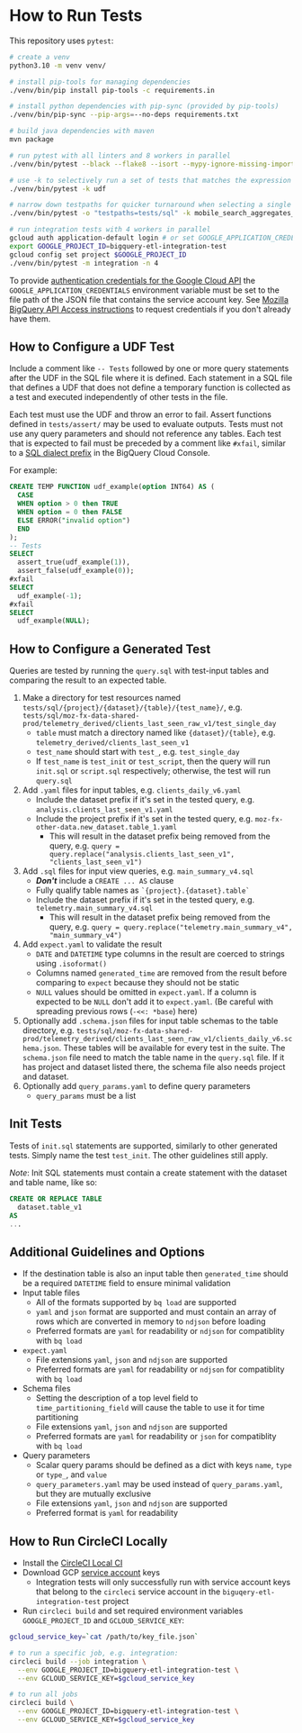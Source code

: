# How to Run Tests

This repository uses `pytest`:

```bash
# create a venv
python3.10 -m venv venv/

# install pip-tools for managing dependencies
./venv/bin/pip install pip-tools -c requirements.in

# install python dependencies with pip-sync (provided by pip-tools)
./venv/bin/pip-sync --pip-args=--no-deps requirements.txt

# build java dependencies with maven
mvn package

# run pytest with all linters and 8 workers in parallel
./venv/bin/pytest --black --flake8 --isort --mypy-ignore-missing-imports --pydocstyle -n 8

# use -k to selectively run a set of tests that matches the expression `udf`
./venv/bin/pytest -k udf

# narrow down testpaths for quicker turnaround when selecting a single test
./venv/bin/pytest -o "testpaths=tests/sql" -k mobile_search_aggregates_v1

# run integration tests with 4 workers in parallel
gcloud auth application-default login # or set GOOGLE_APPLICATION_CREDENTIALS
export GOOGLE_PROJECT_ID=bigquery-etl-integration-test
gcloud config set project $GOOGLE_PROJECT_ID
./venv/bin/pytest -m integration -n 4
```

To provide [authentication credentials for the Google Cloud API](https://cloud.google.com/docs/authentication/getting-started) the `GOOGLE_APPLICATION_CREDENTIALS` environment variable must be set to the file path of the JSON file that contains the service account key.
See [Mozilla BigQuery API Access instructions](https://docs.telemetry.mozilla.org/cookbooks/bigquery.html#gcp-bigquery-api-access) to request credentials if you don't already have them.

## How to Configure a UDF Test

Include a comment like `-- Tests` followed by one or more query statements
after the UDF in the SQL file where it is defined. Each statement in a SQL file
that defines a UDF that does not define a temporary function is collected as a
test and executed independently of other tests in the file.

Each test must use the UDF and throw an error to fail. Assert functions defined
in `tests/assert/` may be used to evaluate outputs. Tests must not use any
query parameters and should not reference any tables. Each test that is
expected to fail must be preceded by a comment like `#xfail`, similar to a [SQL
dialect prefix] in the BigQuery Cloud Console.

For example:

```sql
CREATE TEMP FUNCTION udf_example(option INT64) AS (
  CASE
  WHEN option > 0 then TRUE
  WHEN option = 0 then FALSE
  ELSE ERROR("invalid option")
  END
);
-- Tests
SELECT
  assert_true(udf_example(1)),
  assert_false(udf_example(0));
#xfail
SELECT
  udf_example(-1);
#xfail
SELECT
  udf_example(NULL);
```

[sql dialect prefix]: https://cloud.google.com/bigquery/docs/reference/standard-sql/enabling-standard-sql#sql-prefix

## How to Configure a Generated Test

Queries are tested by running the `query.sql` with test-input tables and comparing the result to an expected table.
1. Make a directory for test resources named `tests/sql/{project}/{dataset}/{table}/{test_name}/`,
   e.g. `tests/sql/moz-fx-data-shared-prod/telemetry_derived/clients_last_seen_raw_v1/test_single_day`
   - `table` must match a directory named like `{dataset}/{table}`, e.g.
     `telemetry_derived/clients_last_seen_v1`
   - `test_name` should start with `test_`, e.g. `test_single_day`
   - If `test_name` is `test_init` or `test_script`, then the query will run `init.sql`
     or `script.sql` respectively; otherwise, the test will run `query.sql`
1. Add `.yaml` files for input tables, e.g. `clients_daily_v6.yaml`
   - Include the dataset prefix if it's set in the tested query,
     e.g. `analysis.clients_last_seen_v1.yaml`
   - Include the project prefix if it's set in the tested query,
     e.g. `moz-fx-other-data.new_dataset.table_1.yaml`
     - This will result in the dataset prefix being removed from the query,
       e.g. `query = query.replace("analysis.clients_last_seen_v1", "clients_last_seen_v1")`
1. Add `.sql` files for input view queries, e.g. `main_summary_v4.sql`
   - **_Don't_** include a `CREATE ... AS` clause
   - Fully qualify table names as `` `{project}.{dataset}.table` ``
   - Include the dataset prefix if it's set in the tested query,
     e.g. `telemetry.main_summary_v4.sql`
     - This will result in the dataset prefix being removed from the query,
       e.g. `query = query.replace("telemetry.main_summary_v4", "main_summary_v4")`
1. Add `expect.yaml` to validate the result
   - `DATE` and `DATETIME` type columns in the result are coerced to strings
     using `.isoformat()`
   - Columns named `generated_time` are removed from the result before
     comparing to `expect` because they should not be static
   - `NULL` values should be omitted in `expect.yaml`. If a column is expected to be `NULL` don't add it to `expect.yaml`.
     (Be careful with spreading previous rows (`-<<: *base`) here)
1. Optionally add `.schema.json` files for input table schemas to the table directory, e.g.
   `tests/sql/moz-fx-data-shared-prod/telemetry_derived/clients_last_seen_raw_v1/clients_daily_v6.schema.json`.
   These tables will be available for every test in the suite.
   The `schema.json` file need to match the table name in the `query.sql` file. If it has project and dataset listed there, the schema file also needs project and dataset.
1. Optionally add `query_params.yaml` to define query parameters
   - `query_params` must be a list

## Init Tests

Tests of `init.sql` statements are supported, similarly to other generated tests.
Simply name the test `test_init`. The other guidelines still apply.

_Note_: Init SQL statements must contain a create statement with the dataset
and table name, like so:

```sql
CREATE OR REPLACE TABLE
  dataset.table_v1
AS
...
```

## Additional Guidelines and Options

- If the destination table is also an input table then `generated_time` should
  be a required `DATETIME` field to ensure minimal validation
- Input table files
  - All of the formats supported by `bq load` are supported
  - `yaml` and `json` format are supported and must contain an array of rows
    which are converted in memory to `ndjson` before loading
  - Preferred formats are `yaml` for readability or `ndjson` for compatiblity
    with `bq load`
- `expect.yaml`
  - File extensions `yaml`, `json` and `ndjson` are supported
  - Preferred formats are `yaml` for readability or `ndjson` for compatiblity
    with `bq load`
- Schema files
  - Setting the description of a top level field to `time_partitioning_field`
    will cause the table to use it for time partitioning
  - File extensions `yaml`, `json` and `ndjson` are supported
  - Preferred formats are `yaml` for readability or `json` for compatiblity
    with `bq load`
- Query parameters
  - Scalar query params should be defined as a dict with keys `name`, `type` or
    `type_`, and `value`
  - `query_parameters.yaml` may be used instead of `query_params.yaml`, but
    they are mutually exclusive
  - File extensions `yaml`, `json` and `ndjson` are supported
  - Preferred format is `yaml` for readability

## How to Run CircleCI Locally

- Install the [CircleCI Local CI](https://circleci.com/docs/2.0/local-cli/)
- Download GCP [service account](https://cloud.google.com/iam/docs/service-accounts) keys
  - Integration tests will only successfully run with service account keys
    that belong to the `circleci` service account in the `biguqery-etl-integration-test` project
- Run `circleci build` and set required environment variables `GOOGLE_PROJECT_ID` and
  `GCLOUD_SERVICE_KEY`:

```bash
gcloud_service_key=`cat /path/to/key_file.json`

# to run a specific job, e.g. integration:
circleci build --job integration \
  --env GOOGLE_PROJECT_ID=bigquery-etl-integration-test \
  --env GCLOUD_SERVICE_KEY=$gcloud_service_key

# to run all jobs
circleci build \
  --env GOOGLE_PROJECT_ID=bigquery-etl-integration-test \
  --env GCLOUD_SERVICE_KEY=$gcloud_service_key
```
